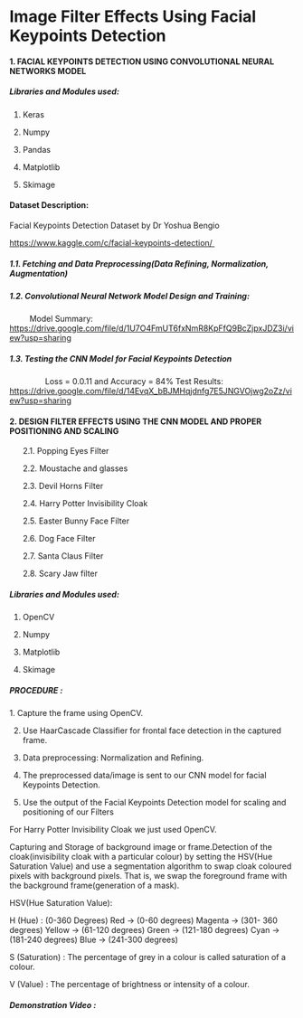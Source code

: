 # Image Filter Effects Using Facial Keypoints Detection
#### 1. FACIAL KEYPOINTS DETECTION USING CONVOLUTIONAL NEURAL NETWORKS MODEL

##### Libraries and Modules used:

1. Keras

2. Numpy

3. Pandas

4. Matplotlib

5. Skimage




#### Dataset Description:

Facial Keypoints Detection Dataset by Dr Yoshua Bengio

https://www.kaggle.com/c/facial-keypoints-detection/ 

##### 1.1. Fetching and Data Preprocessing(Data Refining, Normalization, Augmentation) 

##### 1.2. Convolutional Neural Network Model Design and Training:

         Model Summary: https://drive.google.com/file/d/1U7O4FmUT6fxNmR8KpFfQ9BcZjpxJDZ3i/view?usp=sharing

##### 1.3. Testing the CNN Model for Facial Keypoints Detection

                Loss = 0.0.11 and Accuracy = 84%
   Test Results:
https://drive.google.com/file/d/14EvqX_bBJMHqjdnfg7E5JNGVOjwg2oZz/view?usp=sharing




#### 2. DESIGN FILTER EFFECTS USING THE CNN MODEL AND PROPER POSITIONING AND SCALING

       2.1. Popping Eyes Filter

       2.2. Moustache and glasses

       2.3. Devil Horns Filter

       2.4. Harry Potter Invisibility Cloak

       2.5. Easter Bunny Face Filter

       2.6. Dog Face Filter

       2.7. Santa Claus Filter

       2.8. Scary Jaw filter




##### Libraries and Modules used:

1. OpenCV

2. Numpy

3. Matplotlib

5. Skimage




##### PROCEDURE :

1. Capture the frame using OpenCV.

2. Use HaarCascade Classifier for frontal face detection in the captured frame.

3. Data preprocessing: Normalization and Refining.

4. The preprocessed data/image is sent to our CNN model for facial Keypoints Detection.

5. Use the output of the Facial Keypoints Detection model for scaling and positioning of our Filters




For Harry Potter Invisibility Cloak we just used OpenCV.

Capturing and Storage of background image or frame.Detection of the cloak(invisibility cloak with a particular colour) by setting the HSV(Hue Saturation Value) and use a segmentation algorithm to swap cloak coloured pixels with background pixels. That is, we swap the foreground frame with the background frame(generation of a mask).

HSV(Hue Saturation Value):

H (Hue) : (0-360 Degrees)
Red -> (0-60 degrees)
Magenta -> (301- 360 degrees)
Yellow -> (61-120 degrees)
Green -> (121-180 degrees)
Cyan -> (181-240 degrees)
Blue -> (241-300 degrees)

S (Saturation) :
The percentage of grey in a colour is called saturation of a colour.

V (Value) :
The percentage of brightness or intensity of a colour.




##### Demonstration Video :


